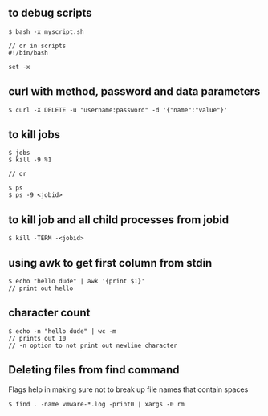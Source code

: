 ## to debug scripts
  
	$ bash -x myscript.sh

	// or in scripts
	#!/bin/bash

	set -x
  


## curl with method, password and data parameters
  
	$ curl -X DELETE -u "username:password" -d '{"name":"value"}'
  

## to kill jobs
  
	$ jobs 
	$ kill -9 %1

	// or

	$ ps 
	$ ps -9 <jobid>
  

## to kill job and all child processes from jobid
  
	$ kill -TERM -<jobid>
  

## using awk to get first column from stdin
  
	$ echo "hello dude" | awk '{print $1}'
	// print out hello
  

## character count
  
	$ echo -n "hello dude" | wc -m
	// prints out 10
	// -n option to not print out newline character
  

## Deleting files from find command

Flags help in making sure not to break up file names that contain spaces

```
$ find . -name vmware-*.log -print0 | xargs -0 rm
```
